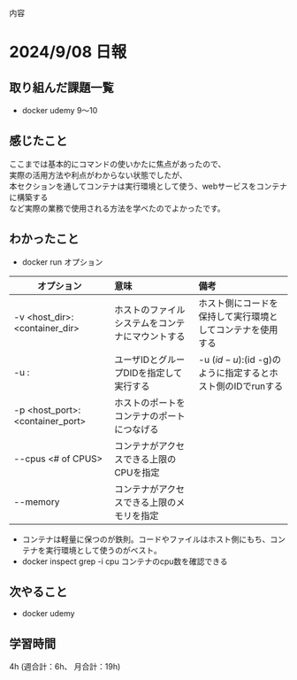 内容
# 2024/9/08 日報
## 取り組んだ課題一覧
+ docker udemy 9〜10

## 感じたこと
ここまでは基本的にコマンドの使いかたに焦点があったので、  
実際の活用方法や利点がわからない状態でしたが、  
本セクションを通してコンテナは実行環境として使う、webサービスをコンテナに構築する  
など実際の業務で使用される方法を学べたのでよかったです。

## わかったこと
+ docker run オプション

|オプション|意味|備考|
|---|:---|:---|
|-v <host_dir>:<container_dir> |ホストのファイルシステムをコンテナにマウントする|ホスト側にコードを保持して実行環境としてコンテナを使用する|
|-u <user id>:<group id> |ユーザIDとグループDIDを指定して実行する|-u $(id -u):$(id -g)のように指定するとホスト側のIDでrunする|
|-p <host_port>:<container_port> |ホストのポートをコンテナのポートにつなげる||
|--cpus <# of CPUS> |コンテナがアクセスできる上限のCPUを指定||
|--memory <byte> |コンテナがアクセスできる上限のメモリを指定||
+ コンテナは軽量に保つのが鉄則。コードやファイルはホスト側にもち、コンテナを実行環境として使うのがベスト。
+ docker inspect <container> grep -i cpu コンテナのcpu数を確認できる

## 次やること
+ docker udemy

## 学習時間
4h (週合計：6h、 月合計：19h)